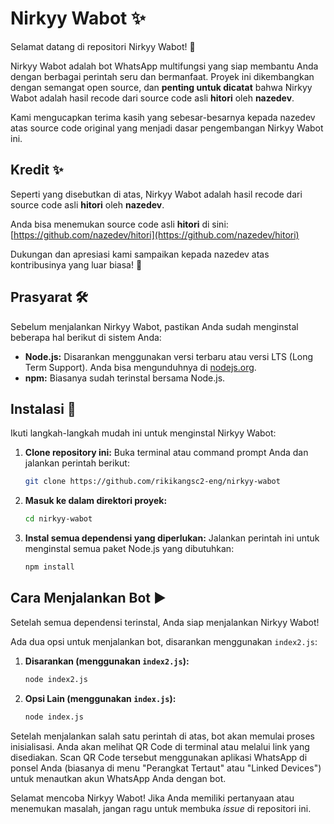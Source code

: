 # Nirkyy Wabot ✨

Selamat datang di repositori Nirkyy Wabot! 👋

Nirkyy Wabot adalah bot WhatsApp multifungsi yang siap membantu Anda dengan berbagai perintah seru dan bermanfaat. Proyek ini dikembangkan dengan semangat open source, dan **penting untuk dicatat** bahwa Nirkyy Wabot adalah hasil recode dari source code asli **hitori** oleh **nazedev**.

Kami mengucapkan terima kasih yang sebesar-besarnya kepada nazedev atas source code original yang menjadi dasar pengembangan Nirkyy Wabot ini.

## Kredit ✨

Seperti yang disebutkan di atas, Nirkyy Wabot adalah hasil recode dari source code asli **hitori** oleh **nazedev**.

Anda bisa menemukan source code asli **hitori** di sini:
[https://github.com/nazedev/hitori](https://github.com/nazedev/hitori)

Dukungan dan apresiasi kami sampaikan kepada nazedev atas kontribusinya yang luar biasa! 🙏

## Prasyarat 🛠️

Sebelum menjalankan Nirkyy Wabot, pastikan Anda sudah menginstal beberapa hal berikut di sistem Anda:

* **Node.js:** Disarankan menggunakan versi terbaru atau versi LTS (Long Term Support). Anda bisa mengunduhnya di [nodejs.org](https://nodejs.org/).
* **npm:** Biasanya sudah terinstal bersama Node.js.

## Instalasi 🚀

Ikuti langkah-langkah mudah ini untuk menginstal Nirkyy Wabot:

1.  **Clone repository ini:**
    Buka terminal atau command prompt Anda dan jalankan perintah berikut:

    ```bash
    git clone https://github.com/rikikangsc2-eng/nirkyy-wabot
    ```

2.  **Masuk ke dalam direktori proyek:**

    ```bash
    cd nirkyy-wabot
    ```

3.  **Instal semua dependensi yang diperlukan:**
    Jalankan perintah ini untuk menginstal semua paket Node.js yang dibutuhkan:

    ```bash
    npm install
    ```

## Cara Menjalankan Bot ▶️

Setelah semua dependensi terinstal, Anda siap menjalankan Nirkyy Wabot!

Ada dua opsi untuk menjalankan bot, disarankan menggunakan `index2.js`:

1.  **Disarankan (menggunakan `index2.js`):**

    ```bash
    node index2.js
    ```

2.  **Opsi Lain (menggunakan `index.js`):**

    ```bash
    node index.js
    ```

Setelah menjalankan salah satu perintah di atas, bot akan memulai proses inisialisasi. Anda akan melihat QR Code di terminal atau melalui link yang disediakan. Scan QR Code tersebut menggunakan aplikasi WhatsApp di ponsel Anda (biasanya di menu "Perangkat Tertaut" atau "Linked Devices") untuk menautkan akun WhatsApp Anda dengan bot.

Selamat mencoba Nirkyy Wabot! Jika Anda memiliki pertanyaan atau menemukan masalah, jangan ragu untuk membuka *issue* di repositori ini.
